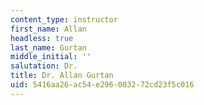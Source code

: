 ```yaml
---
content_type: instructor
first_name: Allan
headless: true
last_name: Gurtan
middle_initial: ''
salutation: Dr.
title: Dr. Allan Gurtan
uid: 5416aa26-ac54-e296-0032-72cd23f5c016
---
```

